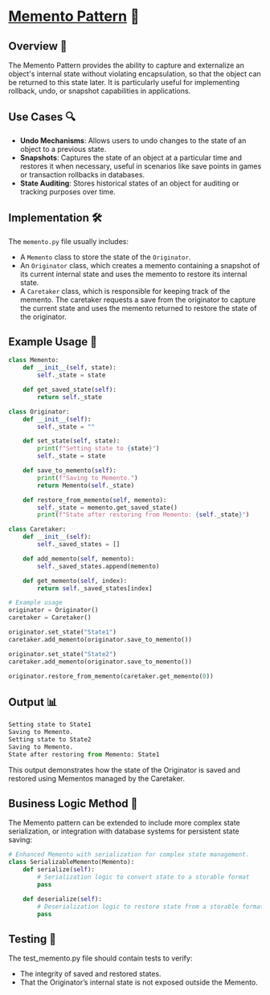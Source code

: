 # [Memento Pattern](../) 💾

## Overview 📖
The Memento Pattern provides the ability to capture and externalize an object's internal state without violating encapsulation, so that the object can be returned to this state later. It is particularly useful for implementing rollback, undo, or snapshot capabilities in applications.

## Use Cases 🔍
- **Undo Mechanisms**: Allows users to undo changes to the state of an object to a previous state.
- **Snapshots**: Captures the state of an object at a particular time and restores it when necessary, useful in scenarios like save points in games or transaction rollbacks in databases.
- **State Auditing**: Stores historical states of an object for auditing or tracking purposes over time.

## Implementation 🛠️
The `memento.py` file usually includes:
- A `Memento` class to store the state of the `Originator`.
- An `Originator` class, which creates a memento containing a snapshot of its current internal state and uses the memento to restore its internal state.
- A `Caretaker` class, which is responsible for keeping track of the memento. The caretaker requests a save from the originator to capture the current state and uses the memento returned to restore the state of the originator.

## Example Usage 📝
```python
class Memento:
    def __init__(self, state):
        self._state = state

    def get_saved_state(self):
        return self._state

class Originator:
    def __init__(self):
        self._state = ""

    def set_state(self, state):
        print(f"Setting state to {state}")
        self._state = state

    def save_to_memento(self):
        print(f"Saving to Memento.")
        return Memento(self._state)

    def restore_from_memento(self, memento):
        self._state = memento.get_saved_state()
        print(f"State after restoring from Memento: {self._state}")

class Caretaker:
    def __init__(self):
        self._saved_states = []

    def add_memento(self, memento):
        self._saved_states.append(memento)

    def get_memento(self, index):
        return self._saved_states[index]

# Example usage
originator = Originator()
caretaker = Caretaker()

originator.set_state("State1")
caretaker.add_memento(originator.save_to_memento())

originator.set_state("State2")
caretaker.add_memento(originator.save_to_memento())

originator.restore_from_memento(caretaker.get_memento(0))

```
## Output 📊
```python
Setting state to State1
Saving to Memento.
Setting state to State2
Saving to Memento.
State after restoring from Memento: State1

```
This output demonstrates how the state of the Originator is saved and restored using Mementos managed by the Caretaker.



## Business Logic Method 🧠
The Memento pattern can be extended to include more complex state serialization, or integration with database systems for persistent state saving:

```python
# Enhanced Memento with serialization for complex state management.
class SerializableMemento(Memento):
    def serialize(self):
        # Serialization logic to convert state to a storable format
        pass

    def deserialize(self):
        # Deserialization logic to restore state from a storable format
        pass
```

## Testing 🧪
The test_memento.py file should contain tests to verify:
- The integrity of saved and restored states.
- That the Originator’s internal state is not exposed outside the Memento.